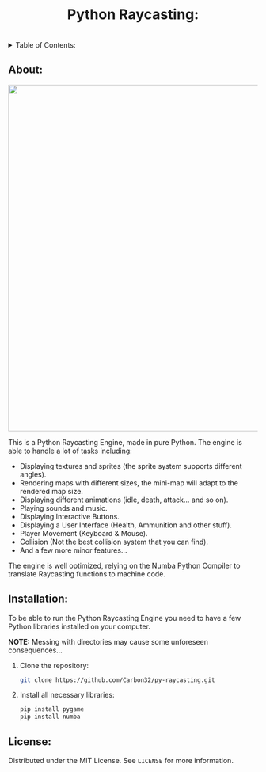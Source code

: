 <h1 align="center">Python Raycasting:</h1><br>

<details>
  <summary>Table of Contents: </summary>
  <ol>
    <li>
      <a href="#about">About</a>
      <ul>
      </ul>
    </li>
    <li>
      <a href="#installation">Installation</a>
      <ul>
      </ul>
    </li>
    <li><a href="#license">License</a></li>
  </ol>
</details>


## About:

<img src = "https://i.imgur.com/liV51d4.png" width = 900 height = 700>

This is a Python Raycasting Engine, made in pure Python. The engine is able to handle a lot of tasks including: 

* Displaying textures and sprites (the sprite system supports different angles).
* Rendering maps with different sizes, the mini-map will adapt to the rendered map size.
* Displaying different animations (idle, death, attack...
and so on).
* Playing sounds and music.
* Displaying Interactive Buttons.
* Displaying a User Interface (Health, Ammunition and other stuff).
* Player Movement (Keyboard & Mouse).
* Collision (Not the best collision system that you can find).
* And a few more minor features...

The engine is well optimized, relying on the Numba Python Compiler to translate Raycasting functions to machine code.


## Installation:

To be able to run the Python Raycasting Engine you need to have a few Python libraries installed on your computer.

<b>NOTE:</b> Messing with directories may cause some unforeseen consequences...

1. Clone the repository: 

   ```sh
   git clone https://github.com/Carbon32/py-raycasting.git
   ```
2. Install all necessary libraries:

    ```sh
    pip install pygame
    pip install numba
    ```

## License:

Distributed under the MIT License. See `LICENSE` for more information.

